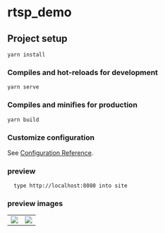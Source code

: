 # rtsp_demo

## Project setup

```
yarn install
```

### Compiles and hot-reloads for development

```
yarn serve
```

### Compiles and minifies for production

```
yarn build
```

### Customize configuration

See [Configuration Reference](https://cli.vuejs.org/config/).

### preview

```
  type http://localhost:8080 into site
```

### preview images

<table>
  <tr>
    <td>
        <center><img src="./src/images/previewone.png" ></center>
    </td>
        <td>
        <center><img src="./src/images/previetwo.png" ></center>
    </td>
  </tr>
</table>

